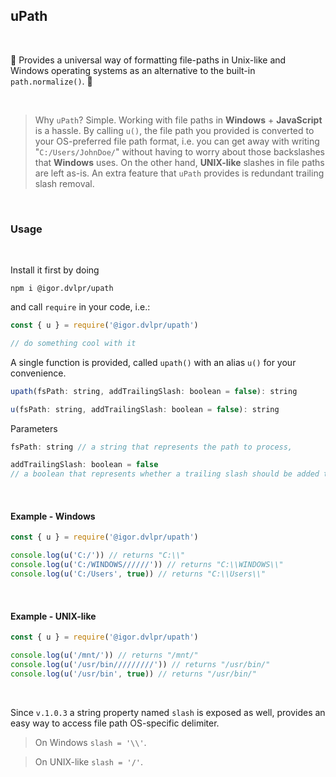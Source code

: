 ## uPath

<br>

🎍 Provides a universal way of formatting file-paths in Unix-like and Windows operating systems as an alternative to the built-in `path.normalize()`. 🧬

<br>

> Why `uPath`? Simple. Working with file paths in **Windows** + **JavaScript** is a hassle. By calling `u()`, the file path you provided is converted to your OS-preferred file path format, i.e. you can get away with writing "`C:/Users/JohnDoe/`" without having to worry about those backslashes that **Windows** uses. On the other hand, **UNIX-like** slashes in file paths are left as-is. An extra feature that `uPath` provides is redundant trailing slash removal.

<br>

### Usage

<br>

Install it first by doing

```shell
npm i @igor.dvlpr/upath
```

and call `require` in your code, i.e.:

```js
const { u } = require('@igor.dvlpr/upath')

// do something cool with it
```

A single function is provided, called `upath()` with an alias `u()` for your convenience.

```js
upath(fsPath: string, addTrailingSlash: boolean = false): string

u(fsPath: string, addTrailingSlash: boolean = false): string
```

Parameters

```js
fsPath: string // a string that represents the path to process,

addTrailingSlash: boolean = false
// a boolean that represents whether a trailing slash should be added to the fsPath or not
```

<br>

#### Example - Windows

```js
const { u } = require('@igor.dvlpr/upath')

console.log(u('C:/')) // returns "C:\\"
console.log(u('C:/WINDOWS//////')) // returns "C:\\WINDOWS\\"
console.log(u('C:/Users', true)) // returns "C:\\Users\\"
```

<br>

#### Example - UNIX-like

```js
const { u } = require('@igor.dvlpr/upath')

console.log(u('/mnt/')) // returns "/mnt/"
console.log(u('/usr/bin/////////')) // returns "/usr/bin/"
console.log(u('/usr/bin', true)) // returns "/usr/bin/"
```

<br>

Since `v.1.0.3` a string property named `slash` is exposed as well, provides an easy way to access file path OS-specific delimiter.

> On Windows `slash = '\\'`.

> On UNIX-like `slash = '/'`.
